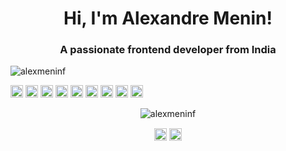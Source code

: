 <h1 align="center">Hi, I'm Alexandre Menin!</h1>
<h3 align="center">A passionate frontend developer from India</h3>
<p align="left"> <img src="https://komarev.com/ghpvc/?username=alexmeninf" alt="alexmeninf" /> </p>

<p align="left"><img src="https://konpa.github.io/devicon/devicon.git/icons/react/react-original-wordmark.svg" alt="react" width="20" height="20"/> <img src="https://konpa.github.io/devicon/devicon.git/icons/bootstrap/bootstrap-plain.svg" alt="bootstrap" width="20" height="20"/> <img src="https://konpa.github.io/devicon/devicon.git/icons/css3/css3-original-wordmark.svg" alt="css3" width="20" height="20"/> <img src="https://konpa.github.io/devicon/devicon.git/icons/html5/html5-original-wordmark.svg" alt="html5" width="20" height="20"/> <img src="https://konpa.github.io/devicon/devicon.git/icons/javascript/javascript-original.svg" alt="javascript" width="20" height="20"/> <img src="https://konpa.github.io/devicon/devicon.git/icons/typescript/typescript-original.svg" alt="typescript" width="20" height="20"/> <img src="https://konpa.github.io/devicon/devicon.git/icons/mysql/mysql-original-wordmark.svg" alt="mysql" width="20" height="20"/> <img src="https://konpa.github.io/devicon/devicon.git/icons/php/php-original.svg" alt="php" width="20" height="20"/> <img src="https://konpa.github.io/devicon/devicon.git/icons/sass/sass-original.svg" alt="sass" width="20" height="20"/></p><p align="center"> <img src="https://github-readme-stats.vercel.app/api?username=alexmeninf&show_icons=true" alt="alexmeninf" /> </p>

<p align="center">
<a href="https://fb.com/alexmeninf" target="blank"><img align="center" src="https://cdn.jsdelivr.net/npm/simple-icons@3.0.1/icons/facebook.svg" alt="alexmeninf" height="20" width="20" /></a>
<a href="https://instagram.com/alex.menin" target="blank"><img align="center" src="https://cdn.jsdelivr.net/npm/simple-icons@3.0.1/icons/instagram.svg" alt="alex.menin" height="20" width="20" /></a>
</p>
